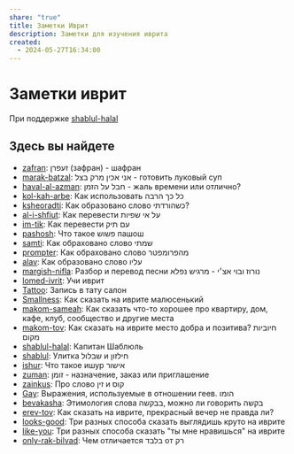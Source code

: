 ```yaml
---  
share: "true"  
title: Заметки Иврит  
description: Заметки для изучения иврита  
created:  
  - 2024-05-27T16:34:00  
---  
```

# Заметки иврит  
  
При поддержке [shablul-halal](./shablul-halal.md)  
## Здесь вы найдете  
- [zafran](./zafran.md): זעפרן (зафран) - шафран  
- [marak-batzal](./marak-batzal.md): אני אכין מרק בצל - готовить луковый суп  
- [haval-al-azman](./haval-al-azman.md): חבל על הזמן - жаль времени или отлично?  
- [kol-kah-arbe](./kol-kah-arbe.md): Как использовать כל כך הרבה  
- [ksheoradti](./ksheoradti.md): Как образовано слово כשהורדתי?  
- [al-i-shfiut](./al-i-shfiut.md): Как перевести על אי שפיות  
- [im-tik](./im-tik.md): Как перевести עם תיק  
- [pashosh](./pashosh.md): Что такое פשוש пашош  
- [samti](./samti.md): Как обраховано слово שמתי  
- [prompter](./prompter.md): Как обраховано слово מהפרומפטר  
- [alav](./alav.md): Как образовано слово עליו  
- [margish-nifla](./margish-nifla.md): Разбор и перевод песни נורוז ובוי אצ׳י - מרגיש נפלא  
- [lomed-ivrit](./lomed-ivrit.md): Учи иврит  
- [Tattoo](./Tattoo.md): Запись в тату салон  
- [Smallness](./Smallness.md): Как сказать на иврите малюсенький  
- [makom-sameah](./makom-sameah.md): Как сказать что-то хорошее про квартиру, дом, кафе, клуб, сообщество и другие места  
- [makom-tov](./makom-tov.md): Как сказать на иврите место добра и позитива? חיוביות מקום  
- [shablul-halal](./shablul-halal.md): Капитан Шаблюль  
- [shablul](./shablul.md): Улитка שבלול и חילזון  
- [ishur](./ishur.md): Что такое ишур אישור  
- [zuman](./zuman.md): זומן - назначение, заказ или приглашение  
- [zainkus](./zainkus.md): Про слово זין и קוס  
- [Gay](./Gay.md): Выражения, используемые в отношении геев. הומו  
- [bevakasha](./bevakasha.md): Этимология слова בבקשה, можно ли говорить בקשה  
- [erev-tov](./erev-tov.md): Как сказать на иврите, прекрасный вечер не правда ли?  
- [looks-good](./looks-good.md): Три разных способа сказать выглядишь круто на иврите  
- [like-you](./like-you.md): Три разных способа сказать "ты мне нравишься" на иврите  
- [only-rak-bilvad](./only-rak-bilvad.md): Чем отличается בלבד от רק  
  
  
  
